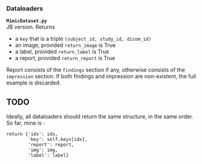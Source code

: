 ### Dataloaders
<b>```MimicDataset.py```</b> <br/>
JB version. Returns 
- a `key` that is a triple `(subject_id, study_id, dicom_id)`
- an image, provided `return_image` is True
- a label, provided `return_label` is True
- a report, provided `return_report` is True

Report consists of the `findings` section if any, otherwise consists of the `impression` section. If both findings and impression
are non-existent, the full example is discarded. 

## TODO 

Ideally, all dataloaders should return the same structure, in the same order.
So far, mine is :

```
return {'idx': idx,
        'key': self.keys[idx],
        'report': report,
        'img': img,
        'label': label}
```
